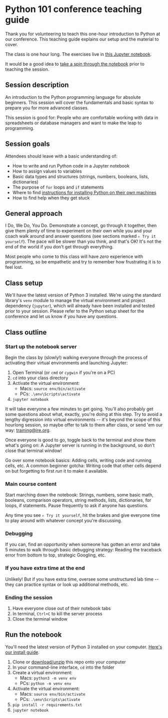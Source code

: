 # Python 101 conference teaching guide

Thank you for volunteering to teach this one-hour introduction to Python at our conference. This teaching guide explains our setup and the material to cover.

The class is one hour long. The exercises live in [this Jupyter notebook](https://github.com/ireapps/teaching-guide-python-101/blob/master/Python%20101.ipynb).

It would be a good idea to [take a spin through the notebook](#run-the-notebook) prior to teaching the session.

## Session description
An introduction to the Python programming language for absolute beginners. This session will cover the fundamentals and basic syntax to prepare you for more advanced classes.

This session is good for: People who are comfortable working with data in spreadsheets or database managers and want to make the leap to programming.

## Session goals
Attendees should leave with a basic understanding of:
- How to write and run Python code in a Jupyter notebook
- How to assign values to variables
- Basic data types and structures (strings, numbers, booleans, lists, dictionaries)
- The purpose of `for` loops and `if` statements
- Where to find [instructions for installing Python on their own machines](https://docs.google.com/document/d/1cYmpfZEZ8r-09Q6Go917cKVcQk_d0P61gm0q8DAdIdg/edit#)
- How to find help when they get stuck

## General approach
I Do, We Do, You Do. Demonstrate a concept, go through it together, then give them plenty of time to experiment on their own while you and your coach walk around and answer questions (see sections marked `✍️ Try it yourself`). The pace will be slower than you think, and that's OK! It's not the end of the world if you don't get through everything.

Most people who come to this class will have _zero_ experience with programming, so be empathetic and try to remember how frustrating it is to feel lost.

## Class setup
We'll have the latest version of Python 3 installed. We're using the standard library's `venv` module to manage the virtual environment and project dependency (`jupyter`), which will already have been installed and tested prior to your session. Please refer to the Python setup sheet for the conference and let us know if you have any questions.

## Class outline

### Start up the notebook server
Begin the class by (slowly!) walking everyone through the process of activating their virtual environments and launching Jupyter:
1. Open Terminal (or `cmd` or `cygwin` if you're on a PC)
2. `cd` into your class directory
3. Activate the virtual environment:
    - Macs: `source env/bin/activate`
    - PCs: `.\env\Scripts\activate`
4. `jupyter notebook`

It will take everyone a few minutes to get going. You'll also probably get some questions about what, exactly, you're doing at this step. Try to avoid a lengthy digression into virtual environments -- it's beyond the scope of this hourlong session, so maybe offer to talk to them after class, or send 'em our way: [training@ire.org](mailto:training@ire.org).

Once everyone is good to go, toggle back to the terminal and show them what's going on: A Jupyter server is running in the background, so don't close that terminal window!

Go over some notebook basics: Adding cells, writing code and running cells, etc. A common beginner gotcha: Writing code that other cells depend on but forgetting to first _run_ it to make it available.

### Main course content
Start marching down the notebook: Strings, numbers, some basic math, booleans, comparison operators, string methods, lists, dictionaries, for loops, if statements. Pause frequently to ask if anyone has questions.

Any time you see `✍️ Try it yourself`, hit the brakes and give everyone time to play around with whatever concept you're discussing.

### Debugging
If you can, find an opportunity when someone has gotten an error and take 5 minutes to walk through basic debugging strategy: Reading the traceback error from bottom to top, strategic Googling, etc.

### If you have extra time at the end
Unlikely! But if you have extra time, oversee some unstructured lab time -- they can practice syntax or look up additional methods, etc.

### Ending the session
1. Have everyone close out of their notebook tabs
2. In terminal, `Ctrl+C` to kill the server process
3. Close the terminal window

## Run the notebook

You'll need the latest version of Python 3 installed on your computer. [Here's our install guide](https://docs.google.com/document/d/1cYmpfZEZ8r-09Q6Go917cKVcQk_d0P61gm0q8DAdIdg/edit?usp=sharing).

1. Clone or [download/unzip](https://github.com/ireapps/teaching-guide-python-101/archive/master.zip) this repo onto your computer
2. In your command-line interface, `cd` into the folder
3. Create a virtual environment:
    - Macs: `python3 -m venv env`
    - PCs: `python -m venv env`
4. Activate the virtual environment:
    - Macs: `source env/bin/activate`
    - PCs: `.\env\Scripts\activate`
5. `pip install -r requirements.txt`
6. `jupyter notebook`
